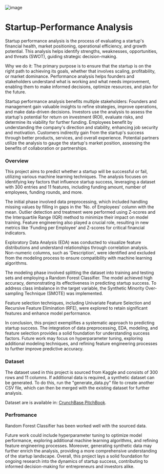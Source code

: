 ![image](https://github.com/user-attachments/assets/4f56ed8a-1bbe-4c4c-9839-ca618e43a3f8)

# Startup-Performance Analysis
Startup performance analysis is the process of evaluating a startup's financial health, market positioning, operational efficiency, and growth potential. This analysis helps identify strengths, weaknesses, opportunities, and threats (SWOT), guiding strategic decision-making.

Why we do it: The primary purpose is to ensure that the startup is on the right path to achieving its goals, whether that involves scaling, profitability, or market dominance. Performance analysis helps founders and stakeholders understand what is working and what needs improvement, enabling them to make informed decisions, optimize resources, and plan for the future.

Startup performance analysis benefits multiple stakeholders: Founders and management gain valuable insights to refine strategies, improve operations, and make data-driven decisions. Investors use the analysis to assess the startup's potential for return on investment (ROI), evaluate risks, and determine its viability for further funding. Employees benefit by understanding the company's direction and stability, enhancing job security and motivation. Customers indirectly gain from the startup's success through better products, services, and overall experience. Potential partners utilize the analysis to gauge the startup's market position, assessing the benefits of collaboration or partnerships.

### Overview

This project aims to predict whether a startup will be successful or fail, utilizing various machine learning techniques. The analysis focuses on identifying key factors that influence startup success, leveraging a dataset with 300 entries and 11 features, including funding amount, number of employees, funding rounds, and more.

The initial phase involved data preprocessing, which included handling missing values by filling in gaps in the 'No. of Employees' column with the mean. Outlier detection and treatment were performed using Z-scores and the Interquartile Range (IQR) method to minimize their impact on model training. Feature engineering also played a crucial role, resulting in new metrics like 'Funding per Employee' and Z-scores for critical financial indicators.

Exploratory Data Analysis (EDA) was conducted to visualize feature distributions and understand relationships through correlation analysis. Non-numeric columns, such as 'Description', were identified and excluded from the modeling process to ensure compatibility with machine learning algorithms.

The modeling phase involved splitting the dataset into training and testing sets and employing a Random Forest Classifier. The model achieved high accuracy, demonstrating its effectiveness in predicting startup success. To address class imbalance in the target variable, the Synthetic Minority Over-sampling Technique (SMOTE) was implemented.

Feature selection techniques, including Univariate Feature Selection and Recursive Feature Elimination (RFE), were explored to retain significant features and enhance model performance.

In conclusion, this project exemplifies a systematic approach to predicting startup success. The integration of data preprocessing, EDA, modeling, and feature selection provides a solid foundation for understanding success factors. Future work may focus on hyperparameter tuning, exploring additional modeling techniques, and refining feature engineering processes to further improve predictive accuracy.


### Dataset

The dataset used in this project is sourced from Kaggle and consists of 300 rows and 11 columns. If additional data is required, a synthetic dataset can be generated. To do this, run the "generate_data.py" file to create another CSV file, which can then be merged with the existing dataset for further analysis.

Dataset are is available in: [CrunchBase](https://www.crunchbase.com/discover/organization.companies),[PitchBook](https://pitchbook.com/).

### Perfromance
Random Forest Classifier has been worked well with the sourced data.

Future work could include hyperparameter tuning to optimize model performance, exploring additional machine learning algorithms, and refining feature engineering processes. Moreover, generating synthetic data may further enrich the analysis, providing a more comprehensive understanding of the startup landscape. Overall, this project lays a solid foundation for ongoing research into the dynamics of startup success, contributing to informed decision-making for entrepreneurs and investors alike.

